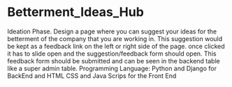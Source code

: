 # Betterment_Ideas_Hub
Ideation Phase. Design a page where you can suggest your ideas for the betterment of the company 
that you are working in.
This suggestion would be kept as a feedback link on the left or right side of the page. once clicked it has 
to slide open and the suggestion/feedback form should open. This feedback form should be submitted 
and can be seen in the backend table like a super admin table.
Programming Language: Python and Django for BackEnd and HTML CSS and Java Scrips for the Front 
End
